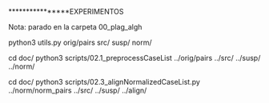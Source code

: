 ****************EXPERIMENTOS

Nota: parado en la carpeta 00_plag_algh

python3 utils.py orig/pairs src/ susp/ norm/

cd doc/
python3 scripts/02.1_preprocessCaseList ../orig/pairs ../src/ ../susp/ ../norm/

cd doc/
python3 scripts/02.3_alignNormalizedCaseList.py ../norm/norm_pairs ../src/ ../susp/ ../align/
